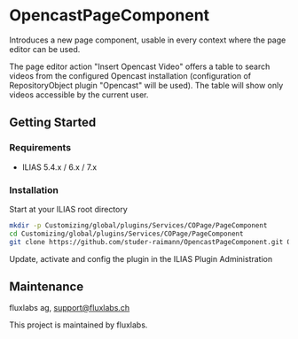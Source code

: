 # OpencastPageComponent

Introduces a new page component, usable in every context where the page editor can be used. 

The page editor action "Insert Opencast Video" offers a table to search videos from the configured Opencast installation (configuration of RepositoryObject plugin "Opencast" will be used). The table will show only videos accessible by the current user.

## Getting Started

### Requirements

* ILIAS 5.4.x / 6.x / 7.x

### Installation

Start at your ILIAS root directory
```bash
mkdir -p Customizing/global/plugins/Services/COPage/PageComponent
cd Customizing/global/plugins/Services/COPage/PageComponent
git clone https://github.com/studer-raimann/OpencastPageComponent.git OpencastPageComponent
```
Update, activate and config the plugin in the ILIAS Plugin Administration

## Maintenance
fluxlabs ag, support@fluxlabs.ch

This project is maintained by fluxlabs. 
